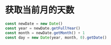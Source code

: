 # 获取当前月的天数

```javascript
const newDate = new Date()
const year = newDate.getFullYear()
const month = newDate.getMonth() + 1
const day = new Date(year, month, 0).getDate()
```
